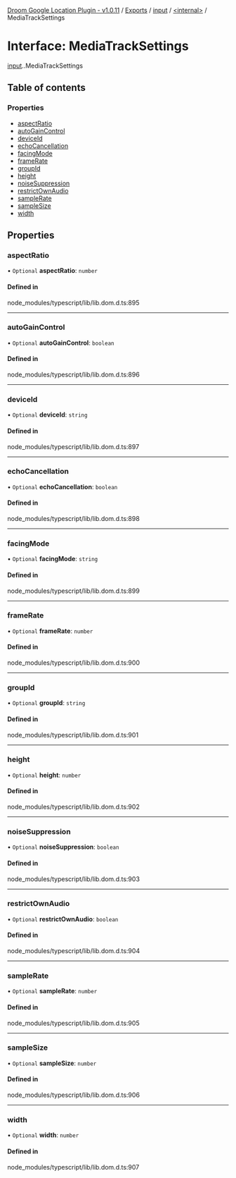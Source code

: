 [Droom Google Location Plugin - v1.0.11](../README.md) / [Exports](../modules.md) / [input](../modules/input.md) / [<internal\>](../modules/input._internal_.md) / MediaTrackSettings

# Interface: MediaTrackSettings

[input](../modules/input.md).[<internal>](../modules/input._internal_.md).MediaTrackSettings

## Table of contents

### Properties

- [aspectRatio](input._internal_.MediaTrackSettings.md#aspectratio)
- [autoGainControl](input._internal_.MediaTrackSettings.md#autogaincontrol)
- [deviceId](input._internal_.MediaTrackSettings.md#deviceid)
- [echoCancellation](input._internal_.MediaTrackSettings.md#echocancellation)
- [facingMode](input._internal_.MediaTrackSettings.md#facingmode)
- [frameRate](input._internal_.MediaTrackSettings.md#framerate)
- [groupId](input._internal_.MediaTrackSettings.md#groupid)
- [height](input._internal_.MediaTrackSettings.md#height)
- [noiseSuppression](input._internal_.MediaTrackSettings.md#noisesuppression)
- [restrictOwnAudio](input._internal_.MediaTrackSettings.md#restrictownaudio)
- [sampleRate](input._internal_.MediaTrackSettings.md#samplerate)
- [sampleSize](input._internal_.MediaTrackSettings.md#samplesize)
- [width](input._internal_.MediaTrackSettings.md#width)

## Properties

### aspectRatio

• `Optional` **aspectRatio**: `number`

#### Defined in

node_modules/typescript/lib/lib.dom.d.ts:895

___

### autoGainControl

• `Optional` **autoGainControl**: `boolean`

#### Defined in

node_modules/typescript/lib/lib.dom.d.ts:896

___

### deviceId

• `Optional` **deviceId**: `string`

#### Defined in

node_modules/typescript/lib/lib.dom.d.ts:897

___

### echoCancellation

• `Optional` **echoCancellation**: `boolean`

#### Defined in

node_modules/typescript/lib/lib.dom.d.ts:898

___

### facingMode

• `Optional` **facingMode**: `string`

#### Defined in

node_modules/typescript/lib/lib.dom.d.ts:899

___

### frameRate

• `Optional` **frameRate**: `number`

#### Defined in

node_modules/typescript/lib/lib.dom.d.ts:900

___

### groupId

• `Optional` **groupId**: `string`

#### Defined in

node_modules/typescript/lib/lib.dom.d.ts:901

___

### height

• `Optional` **height**: `number`

#### Defined in

node_modules/typescript/lib/lib.dom.d.ts:902

___

### noiseSuppression

• `Optional` **noiseSuppression**: `boolean`

#### Defined in

node_modules/typescript/lib/lib.dom.d.ts:903

___

### restrictOwnAudio

• `Optional` **restrictOwnAudio**: `boolean`

#### Defined in

node_modules/typescript/lib/lib.dom.d.ts:904

___

### sampleRate

• `Optional` **sampleRate**: `number`

#### Defined in

node_modules/typescript/lib/lib.dom.d.ts:905

___

### sampleSize

• `Optional` **sampleSize**: `number`

#### Defined in

node_modules/typescript/lib/lib.dom.d.ts:906

___

### width

• `Optional` **width**: `number`

#### Defined in

node_modules/typescript/lib/lib.dom.d.ts:907
